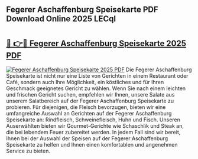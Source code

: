 ## Fegerer Aschaffenburg Speisekarte PDF Download Online 2025 LECql

# <h2><a href="http://gc6a34y.nevu.top/?p=Fegerer+Aschaffenburg+Speisekarte">🔗 👉🔴 Fegerer Aschaffenburg Speisekarte 2025 PDF</a></h2>

[![Fegerer Aschaffenburg Speisekarte 2025 PDF](https://i.imgur.com/dBaPXMq.png)](http://gc6a34y.nevu.top/?p=Fegerer+Aschaffenburg+Speisekarte)
Die Fegerer Aschaffenburg Speisekarte ist nicht nur eine Liste von Gerichten in einem Restaurant oder Café, sondern auch Ihre Möglichkeit, ein köstliches und für Ihren Geschmack geeignetes Gericht zu wählen. Wenn Sie nach einem leichten und frischen Gericht suchen, empfehlen wir Ihnen, unsere Salate aus unserem Salatbereich auf der Fegerer Aschaffenburg Speisekarte zu probieren. Für diejenigen, die Fleisch bevorzugen, bieten wir eine umfangreiche Auswahl an Gerichten auf der Fegerer Aschaffenburg Speisekarte an: Rindfleisch, Schweinefleisch, Huhn und Fisch. Unseren Auserwählten bieten wir Gourmet-Gerichte wie Schaschlik und Steak an, die bei lebendem Feuer zubereitet werden. In jedem Fall sind wir bereit, Ihnen bei der Auswahl der Speisen auf der Fegerer Aschaffenburg Speisekarte zu helfen und Ihnen einen komfortablen und angenehmen Service zu bieten.
